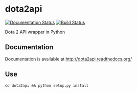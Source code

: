 dota2api
========
[![Documentation Status](https://readthedocs.org/projects/dota2api/badge/?version=latest)](https://readthedocs.org/projects/dota2api/?badge=latest)
[![Build Status](https://travis-ci.org/joshuaduffy/dota2api.svg)](https://travis-ci.org/joshuaduffy/dota2api)

Dota 2 API wrapper in Python

Documentation
-------------
Documentation is available at http://dota2api.readthedocs.org/

Use
---
    cd dota2api && python setup.py install
